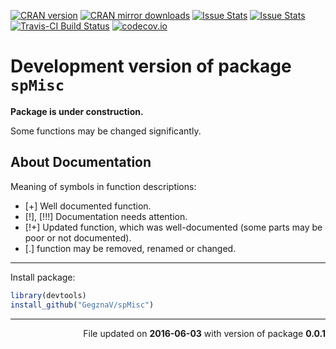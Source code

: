 <!-- README.md is generated from README.Rmd. Please edit that file -->
[![CRAN version](http://www.r-pkg.org/badges/version/spMisc)](http://cran.rstudio.com/web/packages/spMisc/index.html) [![CRAN mirror downloads](http://cranlogs.r-pkg.org/badges/spMisc)](http://cran.rstudio.com/web/packages/spMisc/index.html) [![Issue Stats](http://issuestats.com/github/GegznaV/spMisc/badge/pr?style=flat)](http://issuestats.com/github/GegznaV/spMisc) [![Issue Stats](http://issuestats.com/github/GegznaV/spMisc/badge/issue?style=flat)](http://issuestats.com/github/GegznaV/spMisc) [![Travis-CI Build Status](https://travis-ci.org/GegznaV/spMisc.png?branch=master)](https://travis-ci.org/GegznaV/spMisc) [![codecov.io](https://codecov.io/github/GegznaV/spMisc/coverage.svg?branch=master)](https://codecov.io/github/GegznaV/spMisc?branch=master)

Development version of package `spMisc`
=======================================

**Package is under construction.**

Some functions may be changed significantly.

About Documentation
-------------------

Meaning of symbols in function descriptions:

-   \[+\] Well documented function.
-   \[!\], \[!!!\] Documentation needs attention.
-   \[!+\] Updated function, which was well-documented (some parts may be poor or not documented).
-   \[.\] function may be removed, renamed or changed.

------------------------------------------------------------------------

Install package:

``` r
library(devtools)
install_github("GegznaV/spMisc")
```

------------------------------------------------------------------------

<p align="right">
File updated on <b>2016-06-03</b> with version of package <b>0.0.1</b>
</p>
